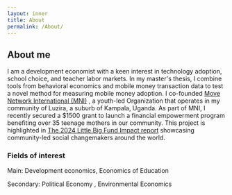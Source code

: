 ```yaml
---
layout: inner
title: About
permalink: /About/
---
```


## About me
I am a development economist with a keen interest in technology adoption, school choice, and teacher labor markets. In my master's thesis, I combine tools from behavioral economics and mobile money transaction data to test a novel method for measuring mobile money adoption. I co-founded  [Move Network International (MNI)](https://www.moveinternational.org/) , a youth-led Organization that operates in my community of  Luzira, a suburb of Kampala, Uganda. As part of MNI, I recently secured a $1500 grant to launch a financial empowerment program benefiting over 35 teenage mothers in our community. This project is highlighted in   [The 2024 Little Big Fund Impact report](https://www.littlebig.fund/s/LBF-Impact-Report-Presentation-1.pdf) showcasing community-led social changemakers around the world.


### Fields of interest
Main: Development economics, Economics of Education 

Secondary: Political Economy , Environmental Economics 
